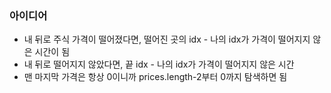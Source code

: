 ### 아이디어
- 내 뒤로 주식 가격이 떨어졌다면, 떨어진 곳의 idx - 나의 idx가 가격이 떨어지지 않은 시간이 됨
- 내 뒤로 떨어지지 않았다면, 끝 idx - 나의 idx가 가격이 떨어지지 않은 시간
- 맨 마지막 가격은 항상 0이니까 prices.length-2부터 0까지 탐색하면 됨
